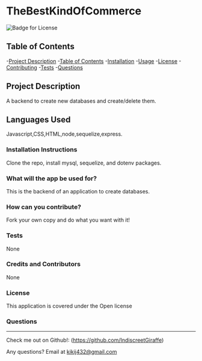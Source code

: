 # TheBestKindOfCommerce

  ![Badge for License](https://img.shields.io/badge/license-Open-informational)
  
  ## Table of Contents
  -[Project Description](#projectDescription)
  -[Table of Contents](#tableofContents)
  -[Installation](#installation)
  -[Usage](#usage)
  -[License](#license)
  -[Contributing](#contributing)
  -[Tests](#tests)
  -[Questions](#questions)


  ## Project Description 
  A backend to create new databases and create/delete them.
 
  ## Languages Used 
  Javascript,CSS,HTML,node,sequelize,express.

  ### Installation Instructions
  Clone the repo, install mysql, sequelize, and dotenv packages.

  ### What will the app be used for? 
  This is the backend of an application to create databases.

  ### How can you contribute?
  Fork your own copy and do what you want with it!

  ### Tests 
  None

  ### Credits and Contributors 
  None

  ### License
  This application is covered under the Open license
  

  ### Questions
  -------------------------------------------------------------------------------------------------------
  
  Check me out on Github!: (https://github.com/IndiscreetGiraffe) 
  
  Any questions? Email at kikij432@gmail.com
